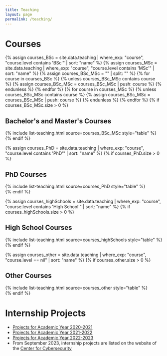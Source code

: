 ```yaml
---
title: Teaching
layout: page
permalink: /teaching/
---
```


# Courses

{% assign courses_BSc = site.data.teaching | where_exp: "course", "course.level contains 'BSc'" | sort: "name" %}
{% assign courses_MSc = site.data.teaching | where_exp: "course", "course.level contains 'MSc'" | sort: "name" %}
{% assign courses_BSc_MSc = "" | split: "" %}
{% for course in courses_BSc %}
  {% unless courses_BSc_MSc contains course %}
    {% assign courses_BSc_MSc = courses_BSc_MSc | push: course %}
  {% endunless %}
{% endfor %}
{% for course in courses_MSc %}
  {% unless courses_BSc_MSc contains course %}
    {% assign courses_BSc_MSc = courses_BSc_MSc | push: course %}
  {% endunless %}
{% endfor %}
{% if courses_BSc_MSc.size > 0 %}
  <section class="teaching-section bsc-msc-courses">
    <h2>Bachelor's and Master's Courses</h2>
    {% include list-teaching.html source=courses_BSc_MSc style="table" %}
  </section>
{% endif %}

{% assign courses_PhD = site.data.teaching | where_exp: "course", "course.level contains 'PhD'" | sort: "name" %}
{% if courses_PhD.size > 0 %}
  <section class="teaching-section phd-courses">
    <h2>PhD Courses</h2>
    {% include list-teaching.html source=courses_PhD style="table" %}
  </section>
{% endif %}

{% assign courses_highSchools = site.data.teaching | where_exp: "course", "course.level contains 'High School'" | sort: "name" %}
{% if courses_highSchools.size > 0 %}
  <section class="teaching-section high-school-courses">
    <h2>High School Courses</h2>
    {% include list-teaching.html source=courses_highSchools style="table" %}
  </section>
{% endif %}

{% assign courses_other = site.data.teaching | where_exp: "course", "course.level == nil" | sort: "name" %}
{% if courses_other.size > 0 %}
  <section class="teaching-section other-courses">
    <h2>Other Courses</h2>
    {% include list-teaching.html source=courses_other style="table" %}
  </section>
{% endif %}

# Internship Projects
- [Projects for Academic Year 2020-2021](/teaching/projects/2020-2021)
- [Projects for Academic Year 2021-2022](/teaching/projects/2021-2022)
- [Projects for Academic Year 2022-2023](/teaching/projects/2022-2023)
- From September 2023, internship projects are listed on the website of the [Center for Cybersecurity](https://cs.fbk.eu/internships/)